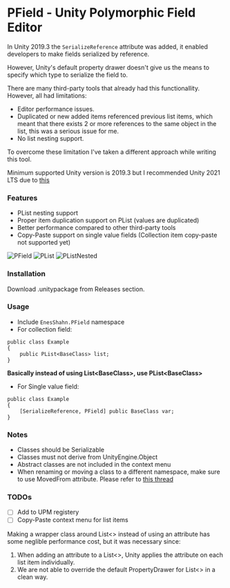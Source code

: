 # PField - Unity Polymorphic Field Editor

In Unity 2019.3 the `SerializeReference` attribute was added, it enabled developers to make fields serialized by reference.

However, Unity's default property drawer doesn't give us the means to specify which type to serialize the field to.

There are many third-party tools that already had this functionallity. However, all had limitations:
- Editor performance issues.
- Duplicated or new added items referenced previous list items, which meant that there exists 2 or more references to the same object in the list, this was a serious issue for me.
- No list nesting support.

To overcome these limitation I've taken a different approach while writing this tool.

Minimum supported Unity version is 2019.3 but I recommended Unity 2021 LTS due to [this](https://blog.unity.com/engine-platform/serializereference-improvements-in-unity-2021-lts)

### Features
 - PList nesting support
 - Proper item duplication support on PList (values are duplicated)
 - Better performance compared to other third-party tools
 - Copy-Paste support on single value fields (Collection item copy-paste not supported yet)

![PField](https://user-images.githubusercontent.com/22725319/222987732-070d7236-71f6-4882-a9b5-847081cde2ee.gif)
![PList](https://user-images.githubusercontent.com/22725319/222987740-3651b8f5-e877-43a2-bad9-c46f5bbc16be.gif)
![PListNested](https://user-images.githubusercontent.com/22725319/222987742-93e12a0b-f209-4a7f-be20-e1cdda0e19ba.gif)

### Installation
Download .unitypackage from Releases section.

### Usage
 - Include `EnesShahn.PField` namespace
 - For collection field:
 ```
 public class Example
 {
     public PList<BaseClass> list;
 }
 ```
 **Basically instead of using List\<BaseClass\>, use PList\<BaseClass\>**

 - For Single value field:
 ```
 public class Example
 {
     [SerializeReference, PField] public BaseClass var;
 }
 ```
 
 ### Notes
- Classes should be Serializable
- Classes must not derive from UnityEngine.Object
- Abstract classes are not included in the context menu
- When renaming or moving a class to a different namespace, make sure to use MovedFrom attribute. 
Please refer to [this thread](https://forum.unity.com/threads/serializereference-data-loss-when-class-name-is-changed.736874/)


### TODOs
- [ ] Add to UPM registery
- [ ] Copy-Paste context menu for list items

Making a wrapper class around List<> instead of using an attribute has some neglible performance cost, but it was necessary since:
 1. When adding an attribute to a List<>, Unity applies the attribute on each list item individually.
 2. We are not able to override the default PropertyDrawer for List<> in a clean way. 
